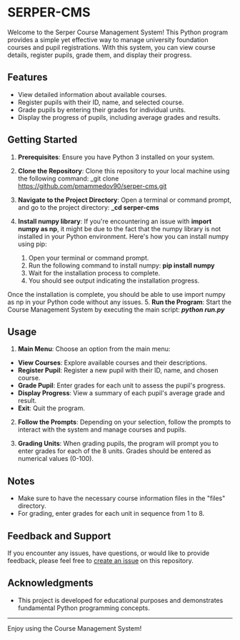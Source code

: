 # SERPER-CMS

Welcome to the Serper Course Management System! This Python program provides a simple yet effective way to manage university foundation courses and pupil registrations. With this system, you can view course details, register pupils, grade them, and display their progress.

## Features

- View detailed information about available courses.
- Register pupils with their ID, name, and selected course.
- Grade pupils by entering their grades for individual units.
- Display the progress of pupils, including average grades and results.

## Getting Started

1. **Prerequisites**: Ensure you have Python 3 installed on your system.

2. **Clone the Repository**: Clone this repository to your local machine using the following command: _git clone https://github.com/pmammedov90/serper-cms.git
3. **Navigate to the Project Directory**: Open a terminal or command prompt, and go to the project directory: **_cd serper-cms**
4. **Install numpy library**: If you're encountering an issue with **import numpy as np**, it might be due to the fact that the numpy library is not installed in your Python environment. Here's how you can install numpy using pip: 
    1. Open your terminal or command prompt.
    2. Run the following command to install numpy: **pip install numpy**
    3. Wait for the installation process to complete. 
    4. You should see output indicating the installation progress.

Once the installation is complete, you should be able to use import numpy as np in your Python code without any issues.
5. **Run the Program**: Start the Course Management System by executing the main script: _**python run.py**_


## Usage

1. **Main Menu**: Choose an option from the main menu:

- **View Courses**: Explore available courses and their descriptions.
- **Register Pupil**: Register a new pupil with their ID, name, and chosen course.
- **Grade Pupil**: Enter grades for each unit to assess the pupil's progress.
- **Display Progress**: View a summary of each pupil's average grade and result.
- **Exit**: Quit the program.

2. **Follow the Prompts**: Depending on your selection, follow the prompts to interact with the system and manage courses and pupils.

3. **Grading Units**: When grading pupils, the program will prompt you to enter grades for each of the 8 units. Grades should be entered as numerical values (0-100).

## Notes

- Make sure to have the necessary course information files in the "files" directory.
- For grading, enter grades for each unit in sequence from 1 to 8.

## Feedback and Support

If you encounter any issues, have questions, or would like to provide feedback, please feel free to [create an issue](https://github.com/pmammedov90/serper-cms/issues) on this repository.

## Acknowledgments

- This project is developed for educational purposes and demonstrates fundamental Python programming concepts.

---

Enjoy using the Course Management System!
